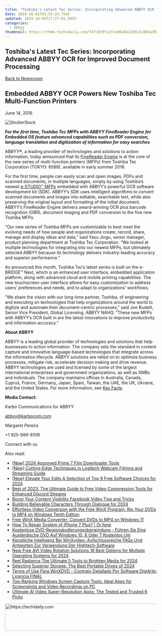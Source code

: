 ```yaml
---
title: "Toshiba's Latest Tec Series: Incorporating Advanced ABBYY OCR for Improved Document Processing"
date: 2024-10-01T03:55:24.754Z
updated: 2024-10-05T17:27:01.945Z
categories:
  - abbyy
thumbnail: https://thmb.techidaily.com/f47c079fa1fce90a8221b9c2c003a393b4231e2fbb42dbd4e99eb8971ba63ab6.jpg
---
```


## Toshiba's Latest Tec Series: Incorporating Advanced ABBYY OCR for Improved Document Processing

[Back to Newsroom](https://tools.techidaily.com/abbyy/products/)

## Embedded ABBYY OCR Powers New Toshiba Tec Multi-Function Printers

June 14, 2016

![ShutterStock](https://content.abbyy.com/-/media/project/abbyy/abbyy/branchtemplates/shutterstock_1272462163_1296-x-729.jpg?h=729&iar=0&w=1296)

**_For the first time, Toshiba Tec MFPs with ABBYY FineReader Engine for Embedded OS feature advanced capabilities such as PDF conversion, language translation and digitization of information for easy searches_**

ABBYY®, a leading provider of technologies and solutions to action information, today announced that its [FineReader Engine](https://tools.techidaily.com/abbyy/products/) is at the core of the new series of multi-function printers (MFPs) from Toshiba Tec Corporation (TOKYO: 6588), available in early summer 2016.

For the first time, people can easily scan and open images, PDFs and scanned documents, in multiple languages, simply by using Toshiba’s newest [e-STUDIO™ MFPs](http://www.toshibatec.com/information/20160517%5F01.html) embedded with ABBYY’s powerful OCR software development kit (SDK). ABBYY’s SDK uses intelligent algorithms to convert scanned documents and images into editable, searchable text, while also preserving the original layout and formatting of the initial document. ABBYY’s FineReader Engine delivers award-winning OCR plus barcode recognition (OBR), document imaging and PDF conversion to the five new Toshiba MFPs.

“Our new series of Toshiba MFPs are customizable to best meet the evolving needs of how people and organizations create, record, share, manage and display ideas and data,” said Yasu Jingu, senior manager, product planning department at Toshiba Tec Corporation. “We looked at multiple technologies for integrating into our newest MFPs, but ultimately selected ABBYY because its technology delivers industry-leading accuracy and superior performance.”

As announced this month, Toshiba Tec’s latest series is built on the e-BRIDGE™ Next, which is an enhanced user interface, embedded application platform, along with advanced cloud and mobile printing capabilities. The new touchscreen user interface allows for easy customization to address users’ preferences and needs, and to adapt to organizations’ workflows.

“We share the vision with our long-time partner, Toshiba, of engineering and executing on technologies that help organizations around the world to digitize and automate their document-centric processes,” said Joe Budelli, Senior Vice President, Global Licensing, ABBYY NAHQ. “These new MFPs with ABBYY’s OCR built in are the latest innovations to improve productivity and information accuracy.”

**About ABBYY**

ABBYY is a leading global provider of technologies and solutions that help businesses to action information. The company sets the standard in content capture and innovative language-based technologies that integrate across the information lifecycle. ABBYY solutions are relied on to optimize business processes, mitigate risk, accelerate decision making and drive revenue. ABBYY technologies are used and licensed by some of the largest international enterprises and government organizations, as well as SMBs and individuals. The company maintains offices in Australia, Canada, Cyprus, France, Germany, Japan, Spain, Taiwan, the UAE, the UK, Ukraine, and the United States. For more information, see [Key Facts](https://tools.techidaily.com/abbyy/products/).

**Media Contact:** 

Karbo Communications for ABBYY

abbyy@karbocom.com

Margaret Pereira

+1 925-989-8109

Connect with us

<ins class="adsbygoogle"
     style="display:block"
     data-ad-format="autorelaxed"
     data-ad-client="ca-pub-7571918770474297"
     data-ad-slot="1223367746"></ins>

<ins class="adsbygoogle"
     style="display:block"
     data-ad-client="ca-pub-7571918770474297"
     data-ad-slot="8358498916"
     data-ad-format="auto"
     data-full-width-responsive="true"></ins>

<span class="atpl-alsoreadstyle">Also read:</span>
<div><ul>
<li><a href="https://facebook-video-content.techidaily.com/new-2024-approved-prime-7-film-downloader-tools/"><u>[New] 2024 Approved Prime 7 Film Downloader Tools</u></a></li>
<li><a href="https://video-capture.techidaily.com/new-cutting-edge-techniques-in-logitech-webcam-filming-and-streaming-guide/"><u>[New] Cutting-Edge Techniques in Logitech Webcam Filming and Streaming Guide</u></a></li>
<li><a href="https://facebook-video-footage.techidaily.com/new-elevate-your-edits-a-selection-of-top-9-free-software-choices-for-2024/"><u>[New] Elevate Your Edits A Selection of Top 9 Free Software Choices for 2024</u></a></li>
<li><a href="https://discover-best.techidaily.com/best-of-2023-the-ultimate-guide-to-free-video-compression-tools-for-enhanced-discord-streams/"><u>Best of 2023: The Ultimate Guide to Free Video Compression Tools for Enhanced Discord Streams</u></a></li>
<li><a href="https://facebook-clips.techidaily.com/boost-your-content-visibility-facebook-video-tips-and-tricks/"><u>Boost Your Content Visibility Facebook Video Tips and Tricks</u></a></li>
<li><a href="https://extra-lessons.techidaily.com/building-believable-characters-through-dialogue-for-2024/"><u>Building Believable Characters Through Dialogue for 2024</u></a></li>
<li><a href="https://discover-best.techidaily.com/effortless-video-conversion-with-the-free-winx-program-rip-your-dvds-to-mp4-on-windows-tenth-edition/"><u>Effortless Video Conversion with the Free WinX Program: Rip Your DVDs to MP4 on Windows Tenth Edition</u></a></li>
<li><a href="https://discover-best.techidaily.com/free-winx-media-converter-convert-dvds-to-mp4-on-windows-11/"><u>Free WinX Media Converter: Convert DVDs to MP4 on Windows 11</u></a></li>
<li><a href="https://blog-min.techidaily.com/how-to-repair-system-of-iphone-7-plus-drfone-by-drfone-ios-system-repair-ios-system-repair/"><u>How To Repair System of iPhone 7 Plus? | Dr.fone</u></a></li>
<li><a href="https://discover-best.techidaily.com/kostenlose-dvd-regionskodierungsoberwindung-fuhren-sie-eine-auslandische-dvd-auf-windows-10-8-oder-7-kostenlos-um/"><u>Kostenlose DVD-Regionskodierungsoberwindung - Führen Sie Eine Ausländische DVD Auf Windows 10, 8 Oder 7 Kostenlos Um</u></a></li>
<li><a href="https://discover-best.techidaily.com/kunstliche-intelligenz-bei-winxvideo-aufschlussreiche-faqs-und-antworten-zur-verwendung-der-hightech-software/"><u>Künstliche Intelligenz Bei WinXvideo: Aufschlussreiche FAQs Und Antworten Zur Verwendung Der Hightech-Software</u></a></li>
<li><a href="https://smart-video-creator.techidaily.com/new-free-avi-video-rotation-solutions-16-best-options-for-multiple-operating-systems-for-2024/"><u>New Free AVI Video Rotation Solutions 16 Best Options for Multiple Operating Systems for 2024</u></a></li>
<li><a href="https://extra-skills.techidaily.com/reel-radiance-the-ultimate-5-tools-to-brighten-media-for-2024/"><u>Reel Radiance The Ultimate 5 Tools to Brighten Media for 2024</u></a></li>
<li><a href="https://buynow-tips.techidaily.com/selecting-superior-storage-the-best-portable-drives-of-2024/"><u>Selecting Superior Storage: The Best Portable Drives of 2024</u></a></li>
<li><a href="https://discover-best.techidaily.com/terms-of-use-para-winxdvd-contrato-detallado-por-software-digiarte-licencia-final/"><u>Terms of Use Para WinXDVD - Contrato Detallado Por Software DigiArte: Licencia FINAL</u></a></li>
<li><a href="https://discover-best.techidaily.com/top-ranking-windows-screen-capture-tools-ideal-apps-for-screenshots-and-video-recordings-on-pc/"><u>Top-Ranking Windows Screen Capture Tools: Ideal Apps for Screenshots and Video Recordings on PC</u></a></li>
<li><a href="https://discover-best.techidaily.com/ultimate-ai-video-super-resolution-apps-the-tested-and-trusted-6-picks/"><u>Ultimate AI Video Super-Resolution Apps: The Tested and Trusted 6 Picks</u></a></li>
</ul></div>

<!-- affiliate ads begin -->
<a href="https://unicoeye.pxf.io/c/5597632/2134236/18498" target="_top" id="2134236">
  <img src="//a.impactradius-go.com/display-ad/18498-2134236" border="0" alt="https://techidaily.com" width="728" height="90"/>
</a>
<img height="0" width="0" src="https://unicoeye.pxf.io/i/5597632/2134236/18498" style="position:absolute;visibility:hidden;" border="0" />
<!-- affiliate ads end -->


